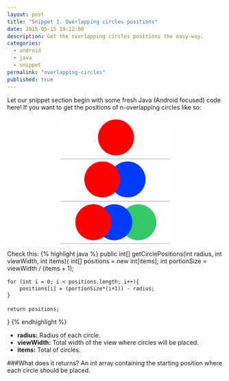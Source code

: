 ```yaml
---
layout: post
title: "Snippet 1. Overlapping circles positions"
date: 2015-05-15 19:12:00
description: Get the overlapping circles positions the easy-way.
categories: 
  - android
  - java
  - snippet
permalink: "overlapping-circles"
published: true
---
```


Let our snippet section begin with some fresh Java (Android focused) code here! If you want to get the positions of n-overlapping circles like so:

<img style="display: block; margin-left: auto; margin-right: auto;" src="/assets/image/snippet1.png" />

Check this:
{% highlight java %}
public int[] getCirclePositions(int radius, int viewWidth, int items){
	int[] positions = new int[items];
	int portionSize = viewWidth / (items + 1);
 
	for (int i = 0; i < positions.length; i++){
		positions[i] = (portionSize*(i+1)) - radius;
	}
 
	return positions;
}
{% endhighlight %}

- **radius:** Radius of each circle.
- **viewWidth:** Total width of the view where circles will be placed.
- **items:** Total of circles.

###What does it returns?
An int array containing the starting position where each circle should be placed.
